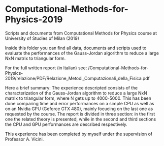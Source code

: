 # Computational-Methods-for-Physics-2019
Scripts and documents from Computational Methods for Physics course at University of Studies of Milan (2019)

Inside this folder you can find all data, documents and scripts used to evaluate the performances of the Gauss-Jordan algorithm to reduce a large NxN matrix to 
triangular form.

For the full written report (in Italian) see: /Computational-Methods-for-Physics-2019/relazione/PDF/Relazione_Metodi_Computazionali_della_Fisica.pdf


Here a brief summary:
The experience descripted consists of the characterization of the Gauss-Jordan algorithm to reduce a large NxN matrix to triangular form, where N gets up to 
4000-5000. This has been done comparing time and error performances on a simple CPU as well as on an Nvidia GPU (Geforce GTX 480), mainly focucing on the last one 
as requested by the course. The report is divided in three section: in the first one the related theory is presented, while in the second and third sections the CPU 
and GPU performances are described respectively.

This experience has been completed by myself under the supervision of Professor A. Vicini.
